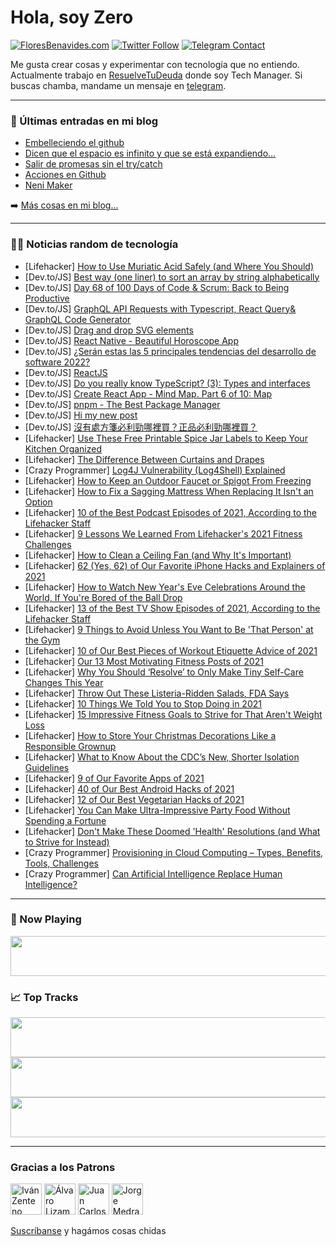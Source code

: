 # Hola, soy Zero

[![FloresBenavides.com](https://img.shields.io/website?down_message=oops&label=MiBlog&style=for-the-badge&up_message=online&url=https%3A%2F%2Ffloresbenavides.com)](https://floresbenavides.com) [![Twitter Follow](https://img.shields.io/twitter/follow/ZeroDragon?color=%231DA1F2&label=Follow&logo=twitter&logoColor=ffffff&style=for-the-badge)](https://twitter.com/zerodragon) [![Telegram Contact](https://img.shields.io/badge/escr%C3%ADbeme-ZeroDragon-%2326A5E4?style=for-the-badge&logo=telegram)](https://t.me/zerodragon)

Me gusta crear cosas y experimentar con tecnología que no entiendo.
Actualmente trabajo en [ResuelveTuDeuda](http://github.com/resuelve) donde soy Tech Manager.
Si buscas chamba, mandame un mensaje en [telegram](https://t.me/zerodragon).

---

### 📕 Últimas entradas en mi blog
<!-- BLOG-POST-LIST:START -->
- [Embelleciendo el github](https://floresbenavides.com/embelleciendo-el-github/)
- [Dicen que el espacio es infinito y que se está expandiendo…](https://floresbenavides.com/dicen-que-el-espacio-es-infinito-y-que-se-esta-expandiendo/)
- [Salir de promesas sin el try/catch](https://floresbenavides.com/salir-de-promesas-sin-el-try-catch/)
- [Acciones en Github](https://floresbenavides.com/acciones-en-github/)
- [Neni Maker](https://floresbenavides.com/neni-maker/)
<!-- BLOG-POST-LIST:END -->

➡️ [Más cosas en mi blog...](https://floresbenavides.com)

---

### 👨‍💻 Noticias random de tecnología
<!-- TECH-POSTS:START -->
- [Lifehacker] [How to Use Muriatic Acid Safely &lpar;and Where You Should&rpar;](https://lifehacker.com/how-to-use-muriatic-acid-safely-and-where-you-should-1848293239)
- [Dev.to/JS] [Best way &lpar;one liner&rpar; to sort an array by string alphabetically](https://dev.to/shivamjjha/best-way-one-liner-to-sort-an-array-by-string-alphabetically-568g)
- [Dev.to/JS] [Day 68 of 100 Days of Code &amp; Scrum: Back to Being Productive](https://dev.to/rammina/day-68-of-100-days-of-code-scrum-back-to-being-productive-3g3g)
- [Dev.to/JS] [GraphQL API Requests with Typescript, React Query&amp; GraphQL Code Generator](https://dev.to/annysah/graphql-api-requests-with-typescript-react-query-graphql-code-generator-16fa)
- [Dev.to/JS] [Drag and drop SVG elements](https://dev.to/101samovar/drag-and-drop-svg-elements-3oif)
- [Dev.to/JS] [React Native - Beautiful Horoscope App](https://dev.to/wenlong12345/react-native-beautiful-horoscope-app-341n)
- [Dev.to/JS] [¿Serán estas las 5 principales tendencias del desarrollo de software 2022?](https://dev.to/leifermendez/seran-estas-las-5-principales-tendencias-del-desarrollo-de-software-2021-369)
- [Dev.to/JS] [ReactJS](https://dev.to/lizardkinglk/reactjs-2ghl)
- [Dev.to/JS] [Do you really know TypeScript? &lpar;3&rpar;: Types and interfaces](https://dev.to/alexmenor/do-you-really-know-typescript-3-types-and-interfaces-13k3)
- [Dev.to/JS] [Create React App - Mind Map. Part 6 of 10: Map](https://dev.to/101samovar/create-react-app-mind-map-part-6-of-10-map-mhp)
- [Dev.to/JS] [pnpm - The Best Package Manager](https://dev.to/nitsancohen770/pnpm-the-best-package-manager-57fj)
- [Dev.to/JS] [Hi my new post](https://dev.to/ridhoanshory/hi-my-new-post-51g0)
- [Dev.to/JS] [沒有處方箋必利勁哪裡買？正品必利勁哪裡買？](https://dev.to/liii/mei-you-chu-fang-jian-bi-li-jing-na-li-mai-zheng-pin-bi-li-jing-na-li-mai--15je)
- [Lifehacker] [Use These Free Printable Spice Jar Labels to Keep Your Kitchen Organized](https://lifehacker.com/use-these-free-printable-spice-jar-labels-to-keep-your-1848291030)
- [Lifehacker] [The Difference Between Curtains and Drapes](https://lifehacker.com/the-difference-between-curtains-and-drapes-and-why-it-1848291024)
- [Crazy Programmer] [Log4J Vulnerability &lpar;Log4Shell&rpar; Explained](https://www.thecrazyprogrammer.com/2022/01/log4j-vulnerability.html)
- [Lifehacker] [How to Keep an Outdoor Faucet or Spigot From Freezing](https://lifehacker.com/how-to-keep-an-outdoor-faucet-or-spigot-from-freezing-1848289562)
- [Lifehacker] [How to Fix a Sagging Mattress When Replacing It Isn&#39;t an Option](https://lifehacker.com/how-to-fix-a-sagging-mattress-when-replacing-it-isnt-an-1848289369)
- [Lifehacker] [10 of the Best Podcast Episodes of 2021, According to the Lifehacker Staff](https://lifehacker.com/10-of-the-best-podcast-episodes-of-2021-according-to-t-1848247320)
- [Lifehacker] [9 Lessons We Learned From Lifehacker&#39;s 2021 Fitness Challenges](https://lifehacker.com/9-lessons-we-learned-from-lifehackers-2021-fitness-chal-1848221707)
- [Lifehacker] [How to Clean a Ceiling Fan &lpar;and Why It&#39;s Important&rpar;](https://lifehacker.com/how-to-clean-a-ceiling-fan-and-why-its-important-1848288165)
- [Lifehacker] [62 &lpar;Yes, 62&rpar; of Our Favorite iPhone Hacks and Explainers of 2021](https://lifehacker.com/62-yes-62-of-our-favorite-iphone-hacks-and-explainer-1848260080)
- [Lifehacker] [How to Watch New Year&#39;s Eve Celebrations Around the World, If You&#39;re Bored of the Ball Drop](https://lifehacker.com/how-to-watch-new-years-eve-celebrations-around-the-worl-1848288156)
- [Lifehacker] [13 of the Best TV Show Episodes of 2021, According to the Lifehacker Staff](https://lifehacker.com/13-of-the-best-tv-show-episodes-of-2021-according-to-t-1848255534)
- [Lifehacker] [9 Things to Avoid Unless You Want to Be &#39;That Person&#39; at the Gym](https://lifehacker.com/9-things-to-avoid-unless-you-want-to-be-that-person-at-1848213192)
- [Lifehacker] [10 of Our Best Pieces of Workout Etiquette Advice of 2021](https://lifehacker.com/10-of-our-best-pieces-of-workout-etiquette-advice-of-20-1848175214)
- [Lifehacker] [Our 13 Most Motivating Fitness Posts of 2021](https://lifehacker.com/our-13-most-motivating-fitness-posts-of-2021-1848180023)
- [Lifehacker] [Why You Should ‘Resolve’ to Only Make Tiny Self-Care Changes This Year](https://lifehacker.com/why-you-should-resolve-to-only-make-tiny-self-care-ch-1848179783)
- [Lifehacker] [Throw Out These Listeria-Ridden Salads, FDA Says](https://lifehacker.com/throw-out-these-listeria-ridden-salads-fda-says-1848280969)
- [Lifehacker] [10 Things We Told You to Stop Doing in 2021](https://lifehacker.com/10-things-we-told-you-to-stop-doing-in-2021-1848169246)
- [Lifehacker] [15 Impressive Fitness Goals to Strive for That Aren&#39;t Weight Loss](https://lifehacker.com/15-impressive-fitness-goals-to-strive-for-that-arent-we-1848089302)
- [Lifehacker] [How to Store Your Christmas Decorations Like a Responsible Grownup](https://lifehacker.com/how-to-store-your-christmas-decorations-like-a-responsi-1848256836)
- [Lifehacker] [What to Know About the CDC’s New, Shorter Isolation Guidelines](https://lifehacker.com/what-to-know-about-the-cdc-s-new-shorter-isolation-gui-1848275978)
- [Lifehacker] [9 of Our Favorite Apps of 2021](https://lifehacker.com/9-of-our-favorite-apps-of-2021-1848253254)
- [Lifehacker] [40 of Our Best Android Hacks of 2021](https://lifehacker.com/40-of-our-best-android-hacks-of-2021-1848246417)
- [Lifehacker] [12 of Our Best Vegetarian Hacks of 2021](https://lifehacker.com/12-of-our-best-vegetarian-hacks-of-2021-1848234925)
- [Lifehacker] [You Can Make Ultra-Impressive Party Food Without Spending a Fortune](https://lifehacker.com/you-can-make-ultra-impressive-party-food-without-spendi-1848250408)
- [Lifehacker] [Don&#39;t Make These Doomed &#39;Health&#39; Resolutions &lpar;and What to Strive for Instead&rpar;](https://lifehacker.com/dont-make-these-doomed-health-resolutions-and-what-to-1848216356)
- [Crazy Programmer] [Provisioning in Cloud Computing – Types, Benefits, Tools, Challenges](https://www.thecrazyprogrammer.com/2021/12/provisioning-in-cloud-computing.html)
- [Crazy Programmer] [Can Artificial Intelligence Replace Human Intelligence?](https://www.thecrazyprogrammer.com/2021/12/can-artificial-intelligence-replace-human-intelligence.html)<!-- TECH-POSTS:END -->

---

### 🎵 Now Playing
<a href="https://spotify-now-playing-dun.vercel.app/now-playing?open"><img src="https://spotify-now-playing-dun.vercel.app/now-playing" width="540" height="64"></a>

### 📈 Top Tracks
<a href="https://spotify-now-playing-dun.vercel.app/top-tracks?i=1&open"><img src="https://spotify-now-playing-dun.vercel.app/top-tracks?i=1" width="540" height="64"></a>
<a href="https://spotify-now-playing-dun.vercel.app/top-tracks?i=2&open"><img src="https://spotify-now-playing-dun.vercel.app/top-tracks?i=2" width="540" height="64"></a>
<a href="https://spotify-now-playing-dun.vercel.app/top-tracks?i=3&open"><img src="https://spotify-now-playing-dun.vercel.app/top-tracks?i=3" width="540" height="64"></a>

---

### Gracias a los Patrons
[<img src="https://avatars.githubusercontent.com/u/243380?v=4" alt="Iván Zenteno" width="50px">](https://github.com/k001) [<img src="https://avatars.githubusercontent.com/u/19955639?v=4" alt="Álvaro Lizama" width="50px">](https://github.com/alvarolizama) [<img src="https://avatars.githubusercontent.com/u/2718753?v=4" alt="Juan Carlos Ruiz" width="50px">](https://github.com/JuanCrg90) [<img src="https://avatars.githubusercontent.com/u/37025?v=4" alt="Jorge Medrano" width="50px">](https://github.com/h1pp1e) 

[Suscríbanse](https://www.patreon.com/zerodragon) y hagámos cosas chidas

